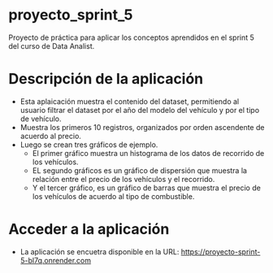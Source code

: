 # proyecto_sprint_5
Proyecto de práctica para aplicar los conceptos aprendidos en el sprint 5 del curso de Data Analist.

# Descripción de la aplicación

- Esta aplaicación muestra el contenido del dataset, permitiendo al usuario filtrar el dataset por el año del modelo del vehículo y por el tipo de vehículo.
- Muestra los primeros 10 registros, organizados por orden ascendente de acuerdo al precio.
- Luego se crean tres gráficos de ejemplo.
    - El primer gráfico muestra un histograma de los datos de recorrido de los vehículos.
    - EL segundo gráficos es un gráfico de dispersión que muestra la relación entre el precio de los vehículos y el recorrido.
    - Y el tercer gráfico, es un gráfico de barras que muestra el precio de los vehículos de acuerdo al tipo de combustible.

# Acceder a la aplicación

- La aplicación se encuetra disponible en la URL:
https://proyecto-sprint-5-bl7q.onrender.com